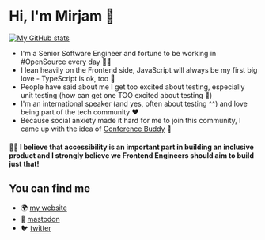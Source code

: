 # Hi, I'm Mirjam 👋

[![My GitHub stats](https://github-readme-stats.vercel.app/api?username=programmiri&count_private=true)](https://github.com/anuraghazra/github-readme-stats)


- I'm a Senior Software Engineer and fortune to be working in #OpenSource every day 👩‍💻
- I lean heavily on the Frontend side, JavaScript will always be my first big love - TypeScript is ok, too 😬 
- People have said about me I get too excited about testing, especially unit testing (how can get one TOO excited about testing 🤔)
- I'm an international speaker (and yes, often about testing ^^) and love being part of the tech community ❤️ 
- Because social anxiety made it hard for me to join this community, I came up with the idea of [Conference Buddy](http://conferencebuddy.io/) 🐶

#### 🙋‍♀️ I believe that accessibility is an important part in building an inclusive product and I **strongly** believe we Frontend Engineers should aim to build just that!


## You can find me
- 🌍 [my website](https://programmiri.rocks/)
- 🐘 [mastodon](https://hachyderm.io/@mirjam_diala)
- 🐦 [twitter](https://twitter.com/mirjam_diala)
